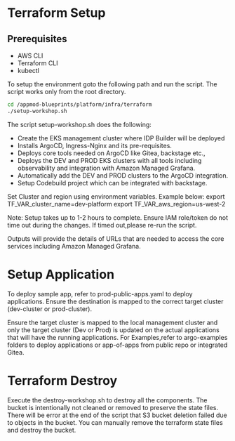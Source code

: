 # Terraform Setup

## Prerequisites

- AWS CLI
- Terraform CLI
- kubectl

To setup the environment goto the following path and run the script. The script works only from the root directory.

```bash
cd /appmod-blueprints/platform/infra/terraform
./setup-workshop.sh

```

The script setup-workshop.sh does the following:

- Create the EKS management cluster where IDP Builder will be deployed
- Installs ArgoCD, Ingress-Nginx and its pre-requisites.
- Deploys core tools needed on ArgoCD like Gitea, backstage etc.,
- Deploys the DEV and PROD EKS clusters with all tools including observability and integration with Amazon Managed Grafana.
- Automatically add the DEV and PROD clusters to the ArgoCD integration.
- Setup Codebuild project which can be integrated with backstage.

Set Cluster and region using environment variables. Example below:
export TF_VAR_cluster_name=dev-platform
export TF_VAR_aws_region=us-west-2

Note: Setup takes up to 1-2 hours to complete. Ensure IAM role/token do not time out during the changes. If timed out,please re-run the script.

Outputs will provide the details of URLs that are needed to access the core services including Amazon Managed Grafana.

# Setup Application

To deploy sample app, refer to prod-public-apps.yaml to deploy applications. Ensure the destination is mapped to the correct target cluster (dev-cluster or prod-cluster).

Ensure the target cluster is mapped to the local management cluster and only the target cluster (Dev or Prod) is updated on the actual applications that will have the running applications. For Examples,refer to argo-examples folders to deploy applications or app-of-apps from public repo or integrated Gitea.


# Terraform Destroy

Execute the destroy-workshop.sh to destroy all the components. The bucket is intentionally not cleaned or removed to preserve the state files.
There will be error at the end of the script that S3 bucket deletion failed due to objects in the bucket. You can manually remove the terraform state files and destroy the bucket.